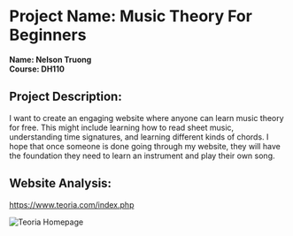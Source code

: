 
# Project Name: Music Theory For Beginners

**Name: Nelson Truong**<br>
**Course: DH110**<br>

## Project Description: 

I want to create an engaging website where anyone can learn music theory for free. This might include learning how to read sheet music, understanding time signatures, and learning different kinds of chords. I hope that once someone is done going through my website, they will have the foundation they need to learn an instrument and play their own song.<br>

## Website Analysis:

<https://www.teoria.com/index.php>

![Teoria Homepage](/assets/teoria_home.png "Teoria Homepage")
